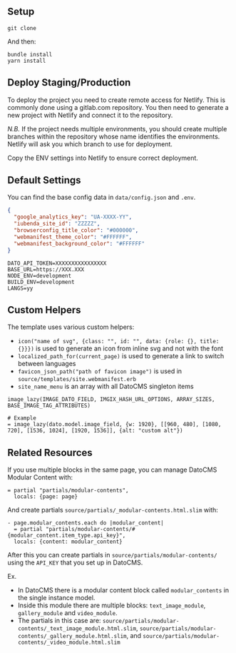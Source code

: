 ## Setup

```
git clone 
```

And then:

```
bundle install
yarn install
```

## Deploy Staging/Production

To deploy the project you need to create remote access for Netlify. This is commonly done using a gitlab.com repository. You then need to generate a new project with Netlify and connect it to the repository.

*N.B.*
  If the project needs multiple environments, you should create multiple branches within the repository whose name identifies the environments.
  Netlify will ask you which branch to use for deployment.

Copy the ENV settings into Netlify to ensure correct deployment.


## Default Settings

You can find the base config data in `data/config.json` and `.env`.

```json
{
  "google_analytics_key": "UA-XXXX-YY",
  "iubenda_site_id": "ZZZZZ",
  "browserconfig_title_color": "#000000",
  "webmanifest_theme_color": "#FFFFFF",
  "webmanifest_background_color": "#FFFFFF"
}
```

```env
DATO_API_TOKEN=XXXXXXXXXXXXXXXX
BASE_URL=https://XXX.XXX
NODE_ENV=development
BUILD_ENV=development
LANGS=yy
```

## Custom Helpers
The template uses various custom helpers:

* `icon("name of svg", {class: "", id: "", data: {role: {}, title: {}}})` is used to generate an icon from inline svg and not with the font
* `localized_path_for(current_page)` is used to generate a link to switch between languages
* `favicon_json_path("path of favicon image")` is used in `source/templates/site.webmanifest.erb`
* `site_name_menu` is an array with all DatoCMS singleton items

```
image_lazy(IMAGE_DATO_FIELD, IMGIX_HASH_URL_OPTIONS, ARRAY_SIZES, BASE_IMAGE_TAG_ATTRIBUTES)

# Example
= image_lazy(dato.model.image_field, {w: 1920}, [[960, 480], [1080, 720], [1536, 1024], [1920, 1536]], {alt: "custom alt"})
```

## Related Resources

If you use multiple blocks in the same page, you can manage DatoCMS Modular Content with:

```slim
= partial "partials/modular-contents",
  locals: {page: page}
```

And create partials `source/partials/_modular-contents.html.slim` with:

```slim
- page.modular_contents.each do |modular_content|
  = partial "partials/modular-contents/#{modular_content.item_type.api_key}",
  locals: {content: modular_content}
```

After this you can create partials in `source/partials/modular-contents/` using the `API_KEY` that you set up in DatoCMS.

Ex.
* In DatoCMS there is a modular content block called `modular_contents` in the single instance model.
* Inside this module there are multiple blocks: `text_image_module`, `gallery_module` and `video_module`.
* The partials in this case are: `source/partials/modular-contents/_text_image_module.html.slim`, `source/partials/modular-contents/_gallery_module.html.slim`, and `source/partials/modular-contents/_video_module.html.slim`
